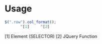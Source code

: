 # Usage #
```javascript
$(".row").col_format();
       ^[1]     ^[2]
```
[1] Element (SELECTOR)
[2] JQuery Function